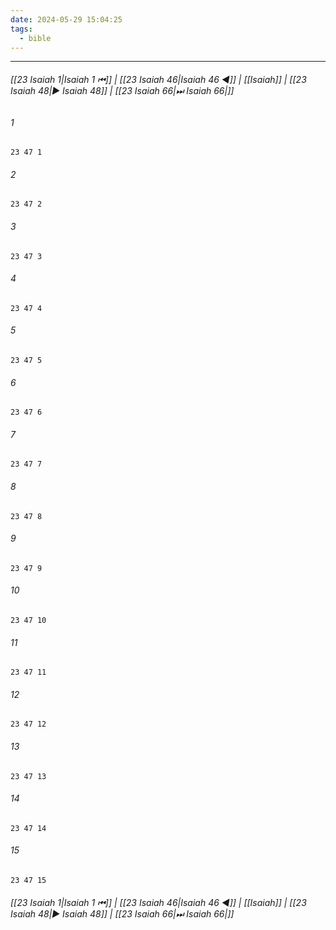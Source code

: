 ```yaml
---
date: 2024-05-29 15:04:25
tags:
  - bible
---
```

___

###### [[23 Isaiah 1|Isaiah 1 ⏮]] | [[23 Isaiah 46|Isaiah 46 ◀]] | [[Isaiah]] | [[23 Isaiah 48|▶ Isaiah 48]] | [[23 Isaiah 66|⏭ Isaiah 66|]]

###### 1
``` verse
23 47 1 
```
###### 2
``` verse
23 47 2 
```
###### 3
``` verse
23 47 3 
```
###### 4
``` verse
23 47 4 
```
###### 5
``` verse
23 47 5 
```
###### 6
``` verse
23 47 6 
```
###### 7
``` verse
23 47 7 
```
###### 8
``` verse
23 47 8 
```
###### 9
``` verse
23 47 9 
```
###### 10
``` verse
23 47 10 
```
###### 11
``` verse
23 47 11 
```
###### 12
``` verse
23 47 12 
```
###### 13
``` verse
23 47 13 
```
###### 14
``` verse
23 47 14 
```
###### 15
``` verse
23 47 15 
```

###### [[23 Isaiah 1|Isaiah 1 ⏮]] | [[23 Isaiah 46|Isaiah 46 ◀]] | [[Isaiah]] | [[23 Isaiah 48|▶ Isaiah 48]] | [[23 Isaiah 66|⏭ Isaiah 66|]]

